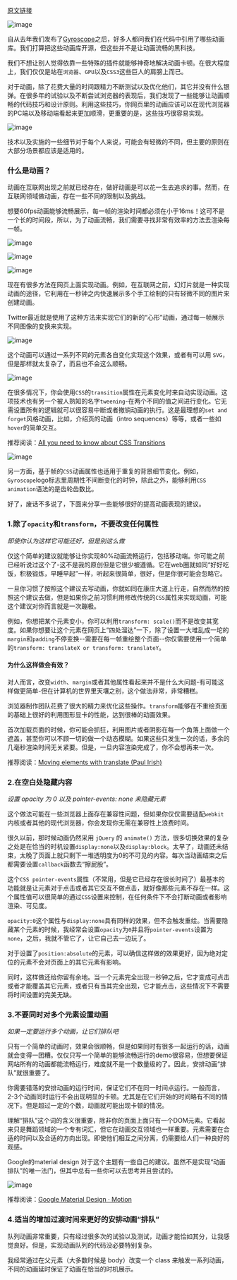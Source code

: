 [原文链接](https://blog.gyrosco.pe/smooth-css-animations-7d8ffc2c1d29#.21oylp824)

![image](https://cdn-images-1.medium.com/max/600/1*pPapTjXyYIemJI8fIO88tA.gif)

自从去年我们发布了[Gyroscope](https://gyrosco.pe/)之后，好多人都问我们在代码中引用了哪些动画库。我们打算把这些动画库开源，但这些并不是让动画流畅的黑科技。

我们不想让别人觉得依靠一些特殊的插件就能够神奇地解决动画卡顿。在很大程度上，我们仅仅是站在`浏览器`、`GPU`以及`CSS3`这些巨人的肩膀上而已。

对于动画，除了花费大量的时间跟精力不断测试以及优化他们，其它并没有什么银弹。在很多年的试验以及不断尝试浏览器的表现后，我们发现了一些能够让动画顺畅的代码技巧和设计原则。利用这些技巧，你网页里的动画应该可以在现代浏览器的PC端以及移动端看起来更加顺滑，更重要的是，这些技巧很容易实现。

![image](https://cdn-images-1.medium.com/max/800/1*MkkJ55Tz5Qgnl8xMzP5I4Q.gif)

技术以及实施的一些细节对于每个人来说，可能会有轻微的不同，但主要的原则在大部分场景都应该是适用的。

### 什么是动画？
动画在互联网出现之前就已经存在，做好动画是可以花一生去追求的事。然而，在互联网领域做动画，存在一些不同的限制以及挑战。

想要60fps动画能够流畅展示，每一帧的渲染时间都必须在小于16ms！这可不是一个长的时间段，所以，为了动画流畅，我们需要寻找非常有效率的方法去渲染每一帧。

![image](https://cdn-images-1.medium.com/max/400/1*jOzKe6AFCM1ReUdqzhAabA.gif)

![image](https://cdn-images-1.medium.com/max/400/1*FgDvnrIo_NLY_mWWOevcpQ.gif)

![image](https://cdn-images-1.medium.com/max/400/1*s3-q-j6Qt60mWW4Ut-731A.gif)

现在有很多方法在网页上面实现动画。例如，在互联网之前，幻灯片就是一种实现动画的途径，它利用在一秒钟之内快速展示多个手工绘制的只有轻微不同的图片来创建动画。

Twitter最近就是使用了这种方法来实现它们的新的“心形”动画，通过每一帧展示不同图像的变换来实现。

![image](https://cdn-images-1.medium.com/max/800/1*FuG1AF-xgf0Ie6EIuab-FA.png)

这个动画可以通过一系列不同的元素各自变化实现这个效果，或者有可以用 `SVG`，但是那样就太复杂了，而且也不会这么顺畅。

![image](https://cdn-images-1.medium.com/max/800/1*6BGvScGs5cxxqPJn9qQLCA.gif)

在很多情况下，你会使用`CSS`的`transition`属性在元素变化时来自动实现动画。这项技术也有另一个被人熟知的名字`tweening`-在两个不同的值之间进行变化。它无需设置所有的逻辑就可以很容易中断或者撤销动画的执行。这是最理想的`set and forget`风格动画，比如，介绍页的动画（intro sequences）等等，或者一些如`hover`的简单交互。

推荐阅读：[All you need to know about CSS Transitions](https://blog.alexmaccaw.com/css-transitions)

![image](https://cdn-images-1.medium.com/max/800/1*dKga2QEWB_ZI0nnj0m2XPA.gif)

另一方面，基于帧的`CSS`动画属性也适用于重复的背景细节变化。例如，`Gyroscope`logo标志里周期性不间断变化的时钟，除此之外，能够利用`CSS animation`语法的是齿轮齿数比。

好了，废话不多说了，下面来分享一些能够很好的提高动画表现的建议。

### 1.除了`opacity`和`transform`，不要改变任何属性

*即使你认为这样它可能还好，但是别这么做*

仅这个简单的建议就能够让你实现80%动画流畅运行，包括移动端。你可能之前已经听说过这个了-这不是我的原创但是它很少被遵循。它在web圈就如同“好好吃饭，积极锻炼，早睡早起”一样，听起来很简单，很好，但是你很可能会忽略它。

一旦你习惯了按照这个建议去写动画，你就如同在康庄大道上行走，自然而然的按照这个建议去做，但是如果你之前习惯利用修改传统的`CSS`属性来实现动画，可能这个建议对你而言就是一次蹦极。

例如，你想把某个元素变小，你可以利用`transform: scale()`而不是改变其宽度。如果你想要让这个元素在网页上“四处溜达”一下，除了设置一大堆乱成一坨的`margin`和`padding`不停变换--需要在每一帧重绘整个页面--你仅需要使用一个简单的`transform: translateX or transform: translateY`。

#### 为什么这样做会有效？

对人而言，改变`width`、`margin`或者其他属性看起来并不是什么大问题-有可能这样做更简单-但在计算机的世界里天壤之别，这个做法非常，非常糟糕。

浏览器制作团队花费了很大的精力来优化这些操作。`transform`能够在不重绘页面的基础上很好的利用图形显卡的性能，达到很棒的动画效果。

首次加载页面的时候，你可能会抓狂，利用图片或者阴影在每一个角落上面做一个遮盖，甚至你可以不顾一切的做一个动态模糊。如果这些只发生一次的话，多余的几毫秒渲染时间无关紧要。但是，一旦内容渲染完成了，你不会想再来一次。

推荐阅读：[Moving elements with translate (Paul Irish)](https://www.paulirish.com/2012/why-moving-elements-with-translate-is-better-than-posabs-topleft/)

### 2.在空白处隐藏内容
*设置 opacity 为 0 以及 pointer-events: none 来隐藏元素*

这个做法可能在一些浏览器上面存在兼容性问题，但如果你仅仅需要适配`webkit`内核或者其他的现代浏览器，你会发现你无需在兼容性上浪费时间。

很久以前，那时候动画仍然采用 `jQuery` 的 `animate()` 方法，很多切换效果的复杂之处是在恰当的时机设置`display:none`以及`display:block`。太早了，动画还未结束，太晚了页面上就只剩下一堆透明度为0的不可见的内容。每次当动画结束之后都需要设置`callback`函数去“擦屁股”。

这个`CSS pointer-events`属性（不常用，但是它已经存在很长时间了）最基本的功能就是让元素对于点击或者其它交互不做点击，就好像那些元素不存在一样。这个属性值可以很简单的通过`CSS`设置来控制，在任何条件下不会打断动画或者影响渲染、可见度。

`opacity:0`这个属性与`display:none`具有同样的效果，但不会触发重绘。当需要隐藏某个元素的时候，我经常会设置`opacity`为`0`并且将`pointer-events`设置为`none`，之后，我就不管它了，让它自己去一边玩了。

对于设置了`position:absolute`的元素，可以确信这样做的效果更好，因为绝对定位的元素不会对页面上的其它元素有影响。

同时，这样做还给你留有余地。当一个元素完全出现一秒钟之后，它才变成可点击或者才能覆盖其它元素，或者只有当其完全出现，它才能点击，这些情况下不需要将时间设置的完美无缺。

### 3.不要同时对多个元素设置动画
*如果一定要运行多个动画，让它们排队吧*

只有一个简单的动画时，效果会很顺畅，但是如果同时有很多一起运行的话，动画就会变得一团糟。仅仅只写一个简单的能够流畅运行的demo很容易，但想要保证网站所有的动画都能流畅运行，难度就不是一个数量级的了。因此，安排动画“排队”就很重要了。

你需要错落的安排动画的运行时间，保证它们不在同一时间点运行。一般而言，2-3个动画同时运行不会出现明显的卡顿。尤其是在它们开始的时间略有不同的情况下。但是超过一定的个数，动画就可能出现卡顿的情况。

理解“排队”这个词的含义很重要，除非你的页面上面只有一个DOM元素。它看起来只是舞蹈领域的一个专有词汇，但它在动画交互领域也一样重要。元素需要在合适的时间以及合适的方向出现。即使他们相互之间分离，仍需要给人们一种良好的观感。

Google的material design 对于这个主题有一些自己的建议。虽然不是实现“动画排队”的唯一法门，但其中总有一些你可以去思考并且尝试的。

![image](https://cdn-images-1.medium.com/max/800/1*l3nlHJxVEvs6mwSzCt34Fg.png)

推荐阅读：[Google Material Design · Motion](https://material.google.com/motion/material-motion.html)

### 4.适当的增加过渡时间来更好的安排动画“排队”

队列动画非常重要，只有经过很多次的试验以及测试，动画才能恰如其分，让我感觉良好。但是，实现动画队列的代码没必要特别复杂。

我经常通过在父元素（大多数时候是 body）改变一个 class 来触发一系列动画，不同的动画延时保证了动画在恰当的时机展示。
